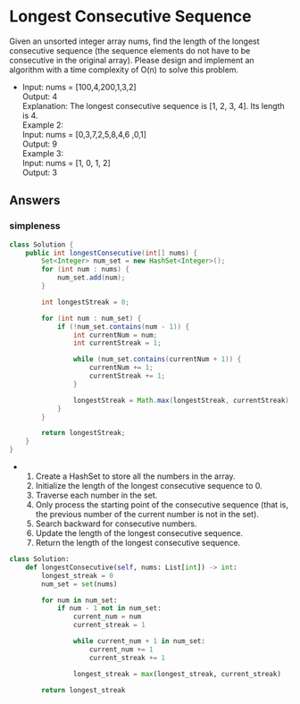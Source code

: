 # Longest Consecutive Sequence

Given an unsorted integer array nums, find the length of the longest consecutive sequence (the sequence elements do not have to be consecutive in the original array). 
Please design and implement an algorithm with a time complexity of O(n) to solve this problem.

* Input: nums = [100,4,200,1,3,2]  
  Output: 4  
  Explanation: The longest consecutive sequence is [1, 2, 3, 4]. Its length is 4.   
  Example 2:   
  Input: nums = [0,3,7,2,5,8,4,6 ,0,1]  
  Output: 9  
  Example 3:   
  Input: nums = [1, 0, 1, 2]  
  Output: 3  

## Answers

### simpleness

```java
class Solution {
    public int longestConsecutive(int[] nums) {
        Set<Integer> num_set = new HashSet<Integer>();
        for (int num : nums) {
            num_set.add(num);
        }

        int longestStreak = 0;

        for (int num : num_set) {
            if (!num_set.contains(num - 1)) {
                int currentNum = num;
                int currentStreak = 1;

                while (num_set.contains(currentNum + 1)) {
                    currentNum += 1;
                    currentStreak += 1;
                }

                longestStreak = Math.max(longestStreak, currentStreak);
            }
        }

        return longestStreak;
    }
}


```

* 1. Create a HashSet to store all the numbers in the array. 
  2. Initialize the length of the longest consecutive sequence to 0. 
  3. Traverse each number in the set. 
  4. Only process the starting point of the consecutive sequence (that is, the previous number of the current number is not in the set). 
  5. Search backward for consecutive numbers. 
  6. Update the length of the longest consecutive sequence. 
  7. Return the length of the longest consecutive sequence.

```python
class Solution:
    def longestConsecutive(self, nums: List[int]) -> int:
        longest_streak = 0
        num_set = set(nums)

        for num in num_set:
            if num - 1 not in num_set:
                current_num = num
                current_streak = 1

                while current_num + 1 in num_set:
                    current_num += 1
                    current_streak += 1

                longest_streak = max(longest_streak, current_streak)

        return longest_streak
```


